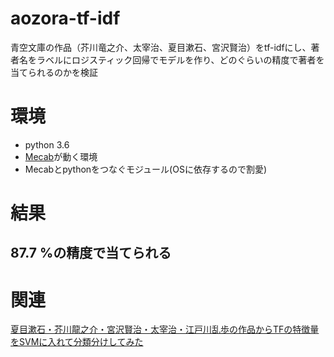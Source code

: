 # aozora-tf-idf
 青空文庫の作品（芥川竜之介、太宰治、夏目漱石、宮沢賢治）をtf-idfにし、著者名をラベルにロジスティック回帰でモデルを作り、どのぐらいの精度で著者を当てられるのかを検証

# 環境
- python 3.6
- [Mecab](http://taku910.github.io/mecab)が動く環境
- Mecabとpythonをつなぐモジュール(OSに依存するので割愛)

# 結果
## 87.7 %の精度で当てられる

# 関連
[夏目漱石・芥川龍之介・宮沢賢治・太宰治・江戸川乱歩の作品からTFの特徴量をSVMに入れて分類分けしてみた](https://matatsuna.hatenablog.com/entry/2017/02/01/220534)
